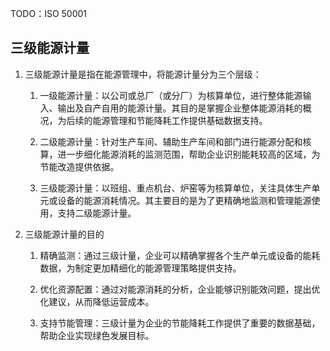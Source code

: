 TODO：ISO 50001

## 三级能源计量

1. 三级能源计量是指在能源管理中，将能源计量分为三个层级：   
    
    1. 一级能源计量：以公司或总厂（或分厂）为核算单位，进行整体能源输入、输出及自产自用的能源计量。其目的是掌握企业整体能源消耗的概况，为后续的能源管理和节能降耗工作提供基础数据支持。    
    
    2. 二级能源计量：针对生产车间、辅助生产车间和部门进行能源分配和核算，进一步细化能源消耗的监测范围，帮助企业识别能耗较高的区域，为节能改造提供依据。    
    
    3. 三级能源计量：以班组、重点机台、炉窑等为核算单位，关注具体生产单元或设备的能源消耗情况。其主要目的是为了更精确地监测和管理能源使用，支持二级能源计量。 

2. 三级能源计量的目的   

    1. 精确监测：通过三级计量，企业可以精确掌握各个生产单元或设备的能耗数据，为制定更加精细化的能源管理策略提供支持。    
    
    2. 优化资源配置：通过对能源消耗的分析，企业能够识别能效问题，提出优化建议，从而降低运营成本。    
    
    3. 支持节能管理：三级计量为企业的节能降耗工作提供了重要的数据基础，帮助企业实现绿色发展目标。 

